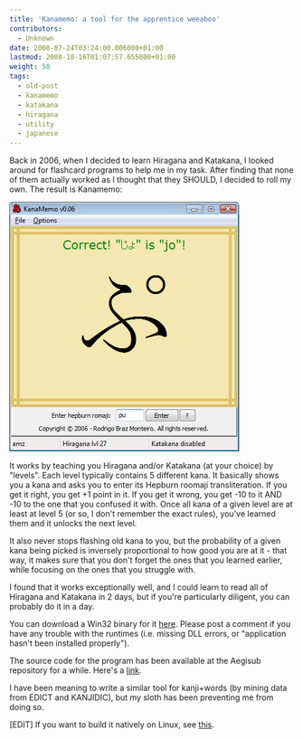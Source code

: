 ```yaml
---
title: 'Kanamemo: a tool for the apprentice weeaboo'
contributors:
  - Unknown
date: 2008-07-24T03:24:00.006000+01:00
lastmod: 2008-10-16T01:07:57.655000+01:00
weight: 50
tags:
  - old-post
  - kanamemo
  - katakana
  - hiragana
  - utility
  - japanese
---
```


Back in 2006, when I decided to learn Hiragana and Katakana, I looked around for flashcard programs to help me in my task. After finding that none of them actually worked as I thought that they SHOULD, I decided to roll my own. The result is Kanamemo:

![](/img/blog/old/kanamemo.png)

It works by teaching you Hiragana and/or Katakana (at your choice) by "levels". Each level typically contains 5 different kana. It basically shows you a kana and asks you to enter its Hepburn roomaji transliteration. If you get it right, you get +1 point in it. If you get it wrong, you get -10 to it AND -10 to the one that you confused it with. Once all kana of a given level are at least at level 5 (or so, I don't remember the exact rules), you've learned them and it unlocks the next level.

It also never stops flashing old kana to you, but the probability of a given kana being picked is inversely proportional to how good you are at it - that way, it makes sure that you don't forget the ones that you learned earlier, while focusing on the ones that you struggle with.

I found that it works exceptionally well, and I could learn to read all of Hiragana and Katakana in 2 days, but if you're particularly diligent, you can probably do it in a day.

You can download a Win32 binary for it [here](http://www.malakith.net/amz/aegisub/kanamemo.exe). Please post a comment if you have any trouble with the runtimes (i.e. missing DLL errors, or "application hasn't been installed properly").

The source code for the program has been available at the Aegisub repository for a while. Here's a [link](https://github.com/Aegisub/kanamemo).

I have been meaning to write a similar tool for kanji+words (by mining data from EDICT and KANJIDIC), but my sloth has been preventing me from doing so.

\[EDIT\] If you want to build it natively on Linux, see [this](/blog/2008-10-10-kanamemo_on_linux/).
